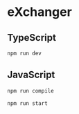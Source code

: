 # eXchanger

## TypeScript

```bash
npm run dev
```

## JavaScript

```bash
npm run compile

npm run start
```
